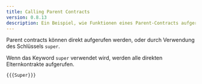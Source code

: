 ```yaml
---
title: Calling Parent Contracts
version: 0.8.13
description: Ein Beispiel, wie Funktionen eines Parent-Contracts aufgerufen werden in Solidity
---
```


Parent contracts können direkt aufgerufen werden, oder durch Verwendung des Schlüssels `super`.

Wenn das Keyword `super` verwendet wird, werden alle direkten Elternkontrakte aufgerufen.

```solidity
{{{Super}}}
```
